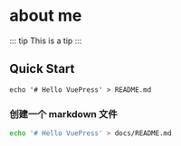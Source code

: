 # about me
::: tip
This is a tip
:::
## Quick Start
``` 
echo '# Hello VuePress' > README.md
```
### 创建一个 markdown 文件
``` bash
echo '# Hello VuePress' > docs/README.md
```
